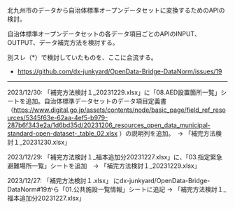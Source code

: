 北九州市のデータから自治体標準オープンデータセットに変換するためのAPIの検討。

自治体標準オープンデータセットの各データ項目ごとのAPIのINPUT、OUTPUT、データ補完方法を検討する。

別スレ（*）で検討していたものを、ここに合流する。
* https://github.com/dx-junkyard/OpenData-Bridge-DataNorm/issues/19

----- 

2023/12/30:
「補完方法検討１_20231229.xlsx」に「08.AED設置箇所一覧」シートを追加。自治体標準データセットのデータ項目定義書（https://www.digital.go.jp/assets/contents/node/basic_page/field_ref_resources/5345f63e-62aa-4ef5-b979-287b6f343e2a/1d6bd35d/20231206_resources_open_data_municipal-standard-open-dataset-_table_02.xlsx ）の説明列を追加。　-> 「補完方法検討１_20231230.xlsx」


2023/12/29:
「補完方法検討１_福本追加分20231227.xlsx」に、「03.指定緊急避難場所一覧」シートを追加　-> 「補完方法検討１_20231229.xlsx」


2023/12/27:
「補完方法検討１.xlsx」 にdx-junkyard/OpenData-Bridge-DataNorm#19から「01.公共施設一覧情報」シートに追記 -> 「補完方法検討１_福本追加分20231227.xlsx」


